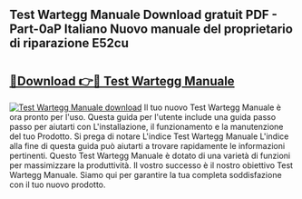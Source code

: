 ## Test Wartegg Manuale Download gratuit PDF - Part-0aP Italiano Nuovo manuale del proprietario di riparazione E52cu

# <h2><a href="http://dffckak.blite.top/?on=Test+Wartegg+Manuale">🔗Download 👉🔴 Test Wartegg Manuale</a></h2>

[![Test Wartegg Manuale download](https://i.imgur.com/lujVjoI.png)](http://dffckak.blite.top/?on=Test+Wartegg+Manuale)
Il tuo nuovo Test Wartegg Manuale è ora pronto per l'uso. Questa guida per l'utente include una guida passo passo per aiutarti con L'installazione, il funzionamento e la manutenzione del tuo Prodotto. Si prega di notare L'indice Test Wartegg Manuale L'indice alla fine di questa guida può aiutarti a trovare rapidamente le informazioni pertinenti. Questo Test Wartegg Manuale è dotato di una varietà di funzioni per massimizzare la produttività. Il vostro successo è il nostro obiettivo Test Wartegg Manuale. Siamo qui per garantire la tua completa soddisfazione con il tuo nuovo prodotto.
